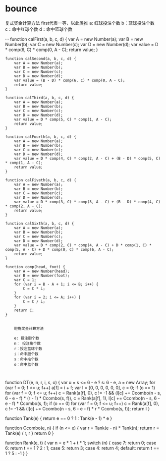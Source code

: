# bounce

复式奖金计算方法
first代表一等，以此类推
a: 红球投注个数
b：篮球投注个数
c：命中红球个数
d：命中篮球个数


···
    function calFirst(a, b, c, d) {
        var A = new Number(a);
        var B = new Number(b);
        var C = new Number(c);
        var D = new Number(d);
        var value = D * comp(6, C) * comp(0, A - C);
        return value;
    }

    function calSecond(a, b, c, d) {
        var A = new Number(a);
        var B = new Number(b);
        var C = new Number(c);
        var D = new Number(d);
        var value = (B - D) * comp(6, C) * comp(0, A - C);
        return value;
    }

    function calThird(a, b, c, d) {
        var A = new Number(a);
        var B = new Number(b);
        var C = new Number(c);
        var D = new Number(d);
        var value = D * comp(5, C) * comp(1, A - C);
        return value;
    }

    function calFourth(a, b, c, d) {
        var A = new Number(a);
        var B = new Number(b);
        var C = new Number(c);
        var D = new Number(d);
        var value = D * comp(4, C) * comp(2, A - C) + (B - D) * comp(5, C) * comp(1, A - C);
        return value;
    }

    function calFiveth(a, b, c, d) {
        var A = new Number(a);
        var B = new Number(b);
        var C = new Number(c);
        var D = new Number(d);
        var value = D * comp(3, C) * comp(3, A - C) + (B - D) * comp(4, C) * comp(2, A - C);
        return value;
    }

    function calSixth(a, b, c, d) {
        var A = new Number(a);
        var B = new Number(b);
        var C = new Number(c);
        var D = new Number(d);
        var value = D * comp(2, C) * comp(4, A - C) + D * comp(1, C) * comp(5, A - C) + D * comp(0, C) * comp(6, A - C);
        return value;
    }

    function comp(head, foot) {
        var A = new Number(head);
        var B = new Number(foot);
        var C = 1;
        for (var i = B - A + 1; i <= B; i++) {
            C = C * i;
        }
        for (var i = 2; i <= A; i++) {
            C = C / i;
        }
        return C;
    }
   


```
    
    胆拖奖金计算方法
    
    e: 投注胆个数
    n： 投注拖个数
    r：投注蓝球个数
    i：命中胆个数
    s：命中拖个数
    o：命中蓝个数
    
  

```

function DT(e, n, r, i, s, o) {
    var u = s <= 6 - e ? s: 6 - e,
    a = new Array;
    for (var f = 0; f <= u; f++) a[f] = i + f;
    var l = [0, 0, 0, 0, 0, 0],
    c = 0;
    if (o == 1) for (var f = 0; f <= u; f++) c = Rank(a[f], 0),
    c != -1 && (l[c] += Ccombo(n - s, 6 - e - f) * (r - 1) * Ccombo(s, f)),
    c = Rank(a[f], 1),
    l[c] += Ccombo(n - s, 6 - e - f) * Ccombo(s, f);
    if (o == 0) for (var f = 0; f <= u; f++) c = Rank(a[f], 0),
    c != -1 && (l[c] += Ccombo(n - s, 6 - e - f) * r * Ccombo(s, f));
    return l
}

function Tank(e) {
    return e == 0 ? 1 : Tank(e - 1) * e
}

function Ccombo(e, n) {
    if (n <= e) {
        var r = Tank(e - n) * Tank(n);
        return r = Tank(e) / r,
        r
    }
    return 0
}

function Rank(e, t) {
    var n = e * 1 + t * 1;
    switch (n) {
    case 7:
        return 0;
    case 6:
        return t == 1 ? 2 : 1;
    case 5:
        return 3;
    case 4:
        return 4;
    default:
        return t == 1 ? 5 : -1
    }
}

 

```
